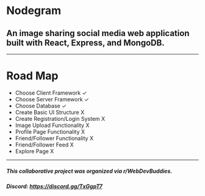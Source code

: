 # Nodegram
## An image sharing social media web application built with React, Express, and MongoDB.

---

# Road Map
* Choose Client Framework ✓
* Choose Server Framework ✓
* Choose Database ✓
* Create Basic UI Structure X
* Create Registration/Login System X
* Image Upload Functionality X
* Profile Page Functionality X
* Friend/Follower Functionality X
* Friend/Follower Feed X
* Explore Page X

---

##### This collaborative project was organized via r/WebDevBuddies.
##### Discord: https://discord.gg/TxGgpT7